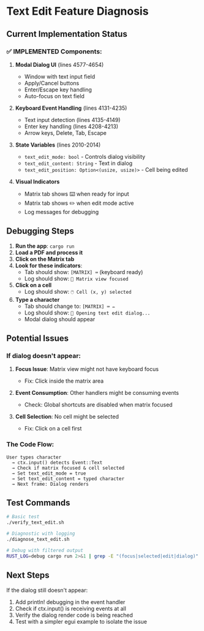 # Text Edit Feature Diagnosis

## Current Implementation Status

### ✅ IMPLEMENTED Components:

1. **Modal Dialog UI** (lines 4577-4654)
   - Window with text input field
   - Apply/Cancel buttons
   - Enter/Escape key handling
   - Auto-focus on text field

2. **Keyboard Event Handling** (lines 4131-4235)
   - Text input detection (lines 4135-4149)
   - Enter key handling (lines 4208-4213)
   - Arrow keys, Delete, Tab, Escape

3. **State Variables** (lines 2010-2014)
   - `text_edit_mode: bool` - Controls dialog visibility
   - `text_edit_content: String` - Text in dialog
   - `text_edit_position: Option<(usize, usize)>` - Cell being edited

4. **Visual Indicators**
   - Matrix tab shows ⌨️ when ready for input
   - Matrix tab shows ✏️ when edit mode active
   - Log messages for debugging

## Debugging Steps

1. **Run the app**: `cargo run`
2. **Load a PDF and process it**
3. **Click on the Matrix tab**
4. **Look for these indicators**:
   - Tab should show: `[MATRIX] ⌨️` (keyboard ready)
   - Log should show: `🎯 Matrix view focused`
5. **Click on a cell**
   - Log should show: `🖱️ Cell (x, y) selected`
6. **Type a character**
   - Tab should change to: `[MATRIX] ⌨️ ✏️`
   - Log should show: `📝 Opening text edit dialog...`
   - Modal dialog should appear

## Potential Issues

### If dialog doesn't appear:
1. **Focus Issue**: Matrix view might not have keyboard focus
   - Fix: Click inside the matrix area
   
2. **Event Consumption**: Other handlers might be consuming events
   - Check: Global shortcuts are disabled when matrix focused
   
3. **Cell Selection**: No cell might be selected
   - Fix: Click on a cell first

### The Code Flow:
```
User types character
  → ctx.input() detects Event::Text
  → Check if matrix focused & cell selected
  → Set text_edit_mode = true
  → Set text_edit_content = typed character
  → Next frame: Dialog renders
```

## Test Commands

```bash
# Basic test
./verify_text_edit.sh

# Diagnostic with logging
./diagnose_text_edit.sh

# Debug with filtered output
RUST_LOG=debug cargo run 2>&1 | grep -E "(focus|selected|edit|dialog)"
```

## Next Steps

If the dialog still doesn't appear:
1. Add println! debugging in the event handler
2. Check if ctx.input() is receiving events at all
3. Verify the dialog render code is being reached
4. Test with a simpler egui example to isolate the issue